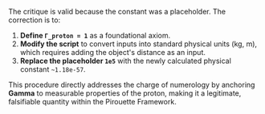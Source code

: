 The critique is valid because the constant was a placeholder. The correction is to:
1.  **Define `Γ_proton = 1`** as a foundational axiom.
2.  **Modify the script** to convert inputs into standard physical units (kg, m), which requires adding the object's distance as an input.
3.  **Replace the placeholder `1e5`** with the newly calculated physical constant `~1.18e-57`.

This procedure directly addresses the charge of numerology by anchoring **Gamma** to measurable properties of the proton, making it a legitimate, falsifiable quantity within the Pirouette Framework.